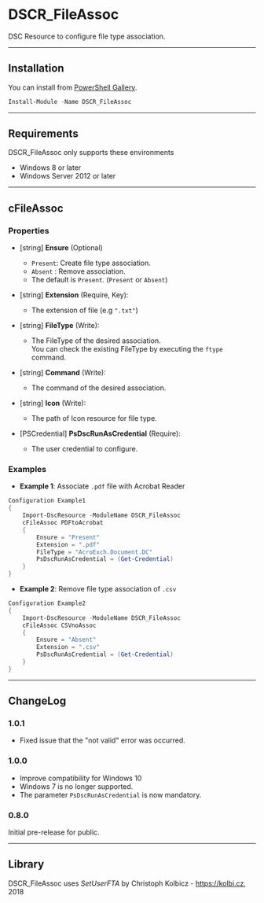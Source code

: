 # DSCR_FileAssoc

DSC Resource to configure file type association.

----
## Installation
You can install from [PowerShell Gallery](https://www.powershellgallery.com/packages/DSCR_FileAssoc/).
```Powershell
Install-Module -Name DSCR_FileAssoc
```

----
## Requirements
DSCR_FileAssoc only supports these environments

+ Windows 8 or later
+ Windows Server 2012 or later

----
## **cFileAssoc**

### Properties
+ [string] **Ensure** (Optional)
    + `Present`: Create file type association.
    + `Absent` : Remove association.
    + The default is `Present`. (`Present` or `Absent`)

+ [string] **Extension** (Require, Key):
    + The extension of file (e.g `".txt"`)

+ [string] **FileType** (Write):
    + The FileType of the desired association.  
    You can check the existing FileType by executing the `ftype` command.

+ [string] **Command** (Write):
    + The command of the desired association.

+ [string] **Icon** (Write):
    + The path of Icon resource for file type.

+ [PSCredential] **PsDscRunAsCredential** (Require):
    + The user credential to configure.


### Examples
+ **Example 1**: Associate `.pdf` file with Acrobat Reader
```Powershell
Configuration Example1
{
    Import-DscResource -ModuleName DSCR_FileAssoc
    cFileAssoc PDFtoAcrobat
    {
        Ensure = "Present"
        Extension = ".pdf"
        FileType = "AcroExch.Document.DC"
        PsDscRunAsCredential = (Get-Credential)
    }
}
```

+ **Example 2**: Remove file type association of `.csv`
```Powershell
Configuration Example2
{
    Import-DscResource -ModuleName DSCR_FileAssoc
    cFileAssoc CSVnoAssoc
    {
        Ensure = "Absent"
        Extension = ".csv"
        PsDscRunAsCredential = (Get-Credential)
    }
}
```

----
## ChangeLog
### 1.0.1
+ Fixed issue that the "not valid" error was occurred.

### 1.0.0
+ Improve compatibility for Windows 10
+ Windows 7 is no longer supported.
+ The parameter `PsDscRunAsCredential` is now mandatory.

### 0.8.0
Initial pre-release for public.


----
## Library
DSCR_FileAssoc uses *SetUserFTA* by Christoph Kolbicz - https://kolbi.cz, 2018

